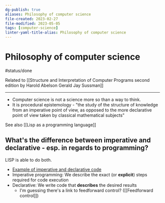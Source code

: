 ```yaml
---
dg-publish: true
aliases: Philosophy of computer science
file-created: 2023-02-27
file-modified: 2023-05-05
tags: [computer-science]
linter-yaml-title-alias: Philosophy of computer science
---
```


# Philosophy of computer science

#status/done

Related to [[Structure and Interpretation of Computer Programs second edition by Harold Abelson Gerald Jay Sussman]]

---

- Computer science is not a science more so than a way to think.
- It is procedural epistemology - "the study of the structure of knowledge from an imperative point of view, as opposed to the more declarative point of view taken by classical mathematical subjects"

See also [[Lisp as a programming language]]

## What's the difference between imperative and declarative - esp. in regards to programming?

LISP is able to do both.

- [Example of imperative and declarative code](https://media.licdn.com/dms/image/C4E12AQECZ9__XT2RkA/article-inline_image-shrink_1000_1488/0/1639321694917?e=1683158400&v=beta&t=l6DQPU9MCPMaw5nuau1m7PN4LOsqCLC5VLEs-lgwSZQ)
- Imperative programming: We describe the exact (or **explicit**) steps required for code execution
- Declarative: We write code that **describes** the desired results
	- I'm guessing there's a link to feedforward control? ([[Feedforward control]])
